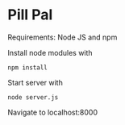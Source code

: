 # Pill Pal

Requirements:
Node JS and npm

Install node modules with 

    npm install

Start server with

    node server.js

Navigate to localhost:8000